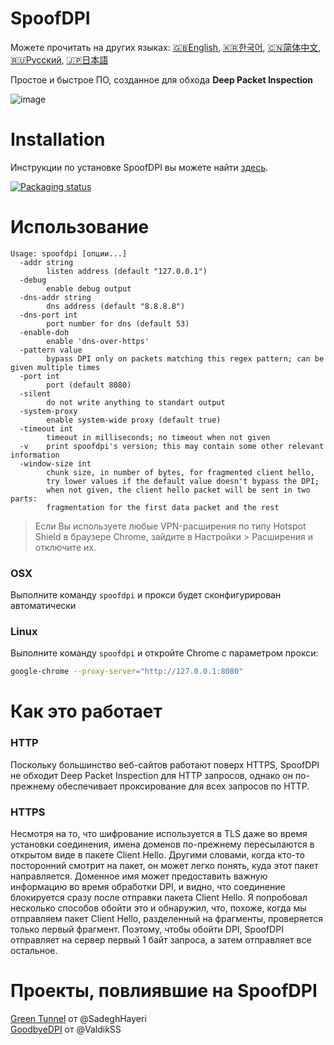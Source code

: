 # SpoofDPI

Можете прочитать на других языках: [🇬🇧English](https://github.com/xvzc/SpoofDPI), [🇰🇷한국어](https://github.com/xvzc/SpoofDPI/blob/main/_docs/README_ko.md), [🇨🇳简体中文](https://github.com/xvzc/SpoofDPI/blob/main/_docs/README_zh-cn.md), [🇷🇺Русский](https://github.com/xvzc/SpoofDPI/blob/main/_docs/README_ru.md), [🇯🇵日本語](https://github.com/xvzc/SpoofDPI/blob/main/_docs/README_ja.md)

Простое и быстрое ПО, созданное для обхода **Deep Packet Inspection**

![image](https://user-images.githubusercontent.com/45588457/148035986-8b0076cc-fefb-48a1-9939-a8d9ab1d6322.png)

# Installation
Инструкции по установке SpoofDPI вы можете найти [здесь](https://github.com/xvzc/SpoofDPI/blob/main/_docs/INSTALL.md).

<a href="https://repology.org/project/spoofdpi/versions">
    <img src="https://repology.org/badge/vertical-allrepos/spoofdpi.svg?columns=1" alt="Packaging status">
</a>  

# Использование
```
Usage: spoofdpi [опции...]
  -addr string
        listen address (default "127.0.0.1")
  -debug
        enable debug output
  -dns-addr string
        dns address (default "8.8.8.8")
  -dns-port int
        port number for dns (default 53)
  -enable-doh
        enable 'dns-over-https'
  -pattern value
        bypass DPI only on packets matching this regex pattern; can be given multiple times
  -port int
        port (default 8080)
  -silent
        do not write anything to standart output
  -system-proxy
        enable system-wide proxy (default true)
  -timeout int
        timeout in milliseconds; no timeout when not given
  -v    print spoofdpi's version; this may contain some other relevant information
  -window-size int
        chunk size, in number of bytes, for fragmented client hello,
        try lower values if the default value doesn't bypass the DPI;
        when not given, the client hello packet will be sent in two parts:
        fragmentation for the first data packet and the rest
```
> Если Вы используете любые VPN-расширения по типу Hotspot Shield в браузере
Chrome, зайдите в Настройки > Расширения и отключите их.

### OSX
Выполните команду  `spoofdpi` и прокси будет сконфигурирован автоматически

### Linux
Выполните команду `spoofdpi` и откройте Chrome с параметром прокси:
```bash
google-chrome --proxy-server="http://127.0.0.1:8080"
```

# Как это работает
### HTTP
Поскольку большинство веб-сайтов работают поверх HTTPS, SpoofDPI не обходит Deep Packet Inspection для HTTP запросов, однако он по-прежнему обеспечивает проксирование для всех запросов по HTTP.

### HTTPS
Несмотря на то, что шифрование используется в TLS даже во время установки соединения, имена доменов по-прежнему пересылаются в открытом виде в пакете Client Hello. Другими словами, когда кто-то посторонний смотрит на пакет, он может легко понять, куда этот пакет направляется. Доменное имя может предоставить важную информацию во время обработки DPI, и видно, что соединение блокируется сразу после отправки пакета Client Hello.
Я попробовал несколько способов обойти это и обнаружил, что, похоже, когда мы отправляем пакет Client Hello, разделенный на фрагменты, проверяется только первый фрагмент. Поэтому, чтобы обойти DPI, SpoofDPI отправляет на сервер первый 1 байт запроса, а затем отправляет все остальное.

# Проекты, повлиявшие на SpoofDPI
[Green Tunnel](https://github.com/SadeghHayeri/GreenTunnel) от @SadeghHayeri  
[GoodbyeDPI](https://github.com/ValdikSS/GoodbyeDPI) от @ValdikSS
